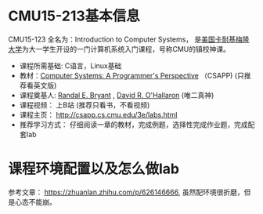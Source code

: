# CMU15-213基本信息

CMU15-123 全名为：Introduction to Computer Systems， 是[美国卡耐基梅隆大学](https://baike.baidu.com/item/%E5%8D%A1%E5%86%85%E5%9F%BA%E6%A2%85%E9%9A%86%E5%A4%A7%E5%AD%A6/567733?fr=ge_ala)为大一学生开设的一门计算机系统入门课程，号称CMU的镇校神课。

- 课程所需基础: C语言，Linux基础
- 教材：[Computer Systems: A Programmer's Perspective](https://book.douban.com/subject/26344642/) （CSAPP)  (只推荐看英文版)
- 课程奠基人: [Randal E. Bryant](http://www.cs.cmu.edu/~bryant) , [David R. O'Hallaron](http://www.cs.cmu.edu/~droh)  (唯二真神)
- 课程视频： 上B站 (推荐只看书，不看视频)
- 课程主页： http://csapp.cs.cmu.edu/3e/labs.html
- 推荐学习方式： 仔细阅读一章的教材，完成例题，选择性完成作业题，完成配套lab



# 课程环境配置以及怎么做lab

参考文章： https://zhuanlan.zhihu.com/p/626146666,  虽然配环境很折磨，但是心态不能崩。


